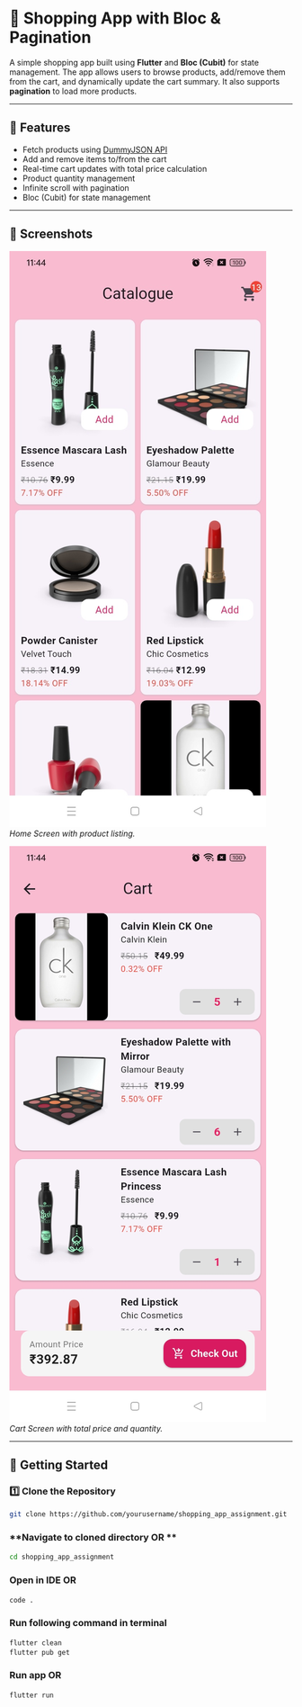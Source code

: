 # 🛒 Shopping App with Bloc & Pagination

A simple shopping app built using **Flutter** and **Bloc (Cubit)** for state management. The app allows users to browse products, add/remove them from the cart, and dynamically update the cart summary. It also supports **pagination** to load more products.

---

## 🎯 **Features**

- Fetch products using [DummyJSON API](https://dummyjson.com/products)
- Add and remove items to/from the cart
- Real-time cart updates with total price calculation
- Product quantity management
- Infinite scroll with pagination
- Bloc (Cubit) for state management

---

## 📸 **Screenshots**

![Home Screen](screenshots/items_screen.png)  
*Home Screen with product listing.*

![Cart Screen](screenshots/cart_screen.png)  
*Cart Screen with total price and quantity.*

---

## 🚀 **Getting Started**

### 1️⃣ **Clone the Repository**
```bash
git clone https://github.com/yourusername/shopping_app_assignment.git
```
### **Navigate to cloned directory OR **
```bash
cd shopping_app_assignment
```
### **Open in IDE OR**
```bash
code .
```
### **Run following command in terminal**
```bash
flutter clean
flutter pub get
```

### **Run app OR**
```bash
flutter run
```

